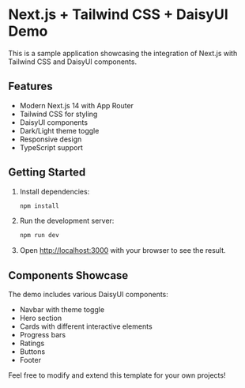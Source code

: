 # Next.js + Tailwind CSS + DaisyUI Demo

This is a sample application showcasing the integration of Next.js with Tailwind CSS and DaisyUI components.

## Features

- Modern Next.js 14 with App Router
- Tailwind CSS for styling
- DaisyUI components
- Dark/Light theme toggle
- Responsive design
- TypeScript support

## Getting Started

1. Install dependencies:
   ```bash
   npm install
   ```

2. Run the development server:
   ```bash
   npm run dev
   ```

3. Open [http://localhost:3000](http://localhost:3000) with your browser to see the result.

## Components Showcase

The demo includes various DaisyUI components:
- Navbar with theme toggle
- Hero section
- Cards with different interactive elements
- Progress bars
- Ratings
- Buttons
- Footer

Feel free to modify and extend this template for your own projects!

